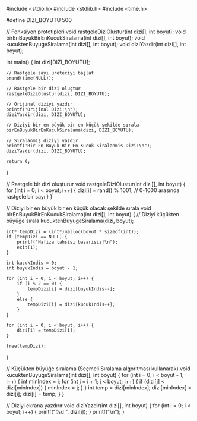 #include <stdio.h>
#include <stdlib.h>
#include <time.h>

#define DIZI_BOYUTU 500

// Fonksiyon prototipleri
void rastgeleDiziOlustur(int dizi[], int boyut);
void birEnBuyukBirEnKucukSiralama(int dizi[], int boyut);
void kucuktenBuyugeSiralama(int dizi[], int boyut);
void diziYazdir(int dizi[], int boyut);

int main() {
    int dizi[DIZI_BOYUTU];

    // Rastgele sayı üreteciyi başlat
    srand(time(NULL));

    // Rastgele bir dizi oluştur
    rastgeleDiziOlustur(dizi, DIZI_BOYUTU);

    // Orijinal diziyi yazdır
    printf("Orijinal Dizi:\n");
    diziYazdir(dizi, DIZI_BOYUTU);

    // Diziyi bir en büyük bir en küçük şekilde sırala
    birEnBuyukBirEnKucukSiralama(dizi, DIZI_BOYUTU);

    // Sıralanmış diziyi yazdır
    printf("Bir En Buyuk Bir En Kucuk Siralanmis Dizi:\n");
    diziYazdir(dizi, DIZI_BOYUTU);

    return 0;
}

// Rastgele bir dizi oluşturur
void rastgeleDiziOlustur(int dizi[], int boyut) {
    for (int i = 0; i < boyut; i++) {
        dizi[i] = rand() % 1001; // 0-1000 arasında rastgele bir sayı
    }
}

// Diziyi bir en büyük bir en küçük olacak şekilde sırala
void birEnBuyukBirEnKucukSiralama(int dizi[], int boyut) {
    // Diziyi küçükten büyüğe sırala
    kucuktenBuyugeSiralama(dizi, boyut);

    int* tempDizi = (int*)malloc(boyut * sizeof(int));
    if (tempDizi == NULL) {
        printf("Hafiza tahsisi basarisiz!\n");
        exit(1);
    }

    int kucukIndis = 0;
    int buyukIndis = boyut - 1;

    for (int i = 0; i < boyut; i++) {
        if (i % 2 == 0) {
            tempDizi[i] = dizi[buyukIndis--];
        }
        else {
            tempDizi[i] = dizi[kucukIndis++];
        }
    }

    for (int i = 0; i < boyut; i++) {
        dizi[i] = tempDizi[i];
    }

    free(tempDizi);
}

// Küçükten büyüğe sıralama (Seçmeli Sıralama algoritması kullanarak)
void kucuktenBuyugeSiralama(int dizi[], int boyut) {
    for (int i = 0; i < boyut - 1; i++) {
        int minIndex = i;
        for (int j = i + 1; j < boyut; j++) {
            if (dizi[j] < dizi[minIndex]) {
                minIndex = j;
            }
        }
        int temp = dizi[minIndex];
        dizi[minIndex] = dizi[i];
        dizi[i] = temp;
    }
}

// Diziyi ekrana yazdırır
void diziYazdir(int dizi[], int boyut) {
    for (int i = 0; i < boyut; i++) {
        printf("%d ", dizi[i]);
    }
    printf("\n");
}
